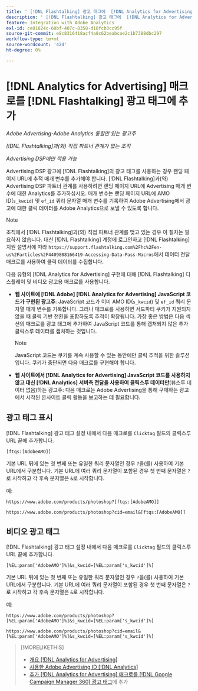 ```yaml
---
title: ' [!DNL Flashtalking] 광고 태그에  [!DNL Analytics for Advertising] 매크로 추가'
description: ' [!DNL Flashtalking] 광고 태그에  [!DNL Analytics for Advertising] 매크로를 추가하는 이유와 방법을 알아봅니다.'
feature: Integration with Adobe Analytics
exl-id: ce81824c-60bf-487c-8358-d18fcb3cc95f
source-git-commit: e8c8316418acf4a8c62beabcae2c1b7388dbc297
workflow-type: tm+mt
source-wordcount: '424'
ht-degree: 0%

---
```


# [!DNL Analytics for Advertising] 매크로를 [!DNL Flashtalking] 광고 태그에 추가

*Adobe Advertising-Adobe Analytics 통합만 있는 광고주*

*[!DNL Flashtalking]과(와) 직접 파트너 관계가 없는 조직*

*Advertising DSP에만 적용 가능*

Advertising DSP 광고에 [!DNL Flashtalking]의 광고 태그를 사용하는 경우 랜딩 페이지 URL에 추적 매개 변수를 추가해야 합니다. [!DNL Flashtalking]과(와) Advertising DSP 파트너 관계를 사용하려면 랜딩 페이지 URL에 Advertising 매개 변수에 대한 Analytics를 추가하십시오. 매개 변수는 랜딩 페이지 URL에 AMO ID(`s_kwcid`) 및 `ef_id` 쿼리 문자열 매개 변수를 기록하여 Adobe Advertising에서 광고에 대한 클릭 데이터를 Adobe Analytics으로 보낼 수 있도록 합니다.

>[!NOTE]
>
>조직에서 [!DNL Flashtalking]과(와) 직접 파트너 관계를 맺고 있는 경우 이 절차는 필요하지 않습니다. 대신 [!DNL Flashtalking] 계정에 로그인하고 [!DNL Flashtalking] 지원 설명서에 따라 `https://support.flashtalking.com%2Fhc%2Fen-us%2Farticles%2F4409808166419-Accessing-Data-Pass-Macros`에서 데이터 전달 매크로를 사용하여 클릭 데이터를 수집합니다.

다음 유형의 [!DNL Analytics for Advertising] 구현에 대해 [!DNL Flashtalking] 디스플레이 및 비디오 광고용 매크로를 사용합니다.

* **웹 사이트에 [!DNL Adobe] [!DNL Analytics for Advertising] JavaScript 코드가 구현된 광고주**: JavaScript 코드가 이미 AMO ID(`s_kwcid`) 및 `ef_id` 쿼리 문자열 매개 변수를 기록합니다. 그러나 매크로를 사용하면 서드파티 쿠키가 지원되지 않을 때 클릭 기반 전환을 포함하도록 추적이 확장됩니다. 가장 좋은 방법은 다음 섹션의 매크로를 광고 태그에 추가하여 JavaScript 코드를 통해 캡처되지 않은 추가 클릭스루 데이터를 캡처하는 것입니다.

  >[!NOTE]
  >
  >JavaScript 코드는 쿠키를 계속 사용할 수 있는 동안에만 클릭 추적을 위한 솔루션입니다. 쿠키가 중단되면 다음 매크로를 구현해야 합니다.

* **웹 사이트에서 [!DNL Analytics for Advertising] JavaScript 코드를 사용하지 않고 대신 [!DNL Analytics] 서버측 전달을 사용하여 클릭스루 데이터만**(뷰스루 데이터 없음)하는 광고주: 다음 매크로는 Adobe Advertising을 통해 구매하는 광고에서 시작된 온사이트 클릭 활동을 보고하는 데 필요합니다.

## 광고 태그 표시

[!DNL Flashtalking] 광고 태그 설정 내에서 다음 매크로를 `Clicktag` 필드의 클릭스루 URL 끝에 추가합니다.

```
[ftqs:[AdobeAMO]]
```

기본 URL 뒤에 있는 첫 번째 또는 유일한 쿼리 문자열인 경우 `?`을(를) 사용하여 기본 URL에서 구분합니다. 기본 URL에 여러 쿼리 문자열이 포함된 경우 첫 번째 문자열은 `?`로 시작하고 각 후속 문자열은 `&`로 시작합니다.

예:

`https://www.adobe.com/products/photoshop?[ftqs:[AdobeAMO]]`

`https://www.adobe.com/products/photoshop?cid=email&[ftqs:[AdobeAMO]]`

## 비디오 광고 태그

[!DNL Flashtalking] 광고 태그 설정 내에서 다음 매크로를 `Clicktag` 필드의 클릭스루 URL 끝에 추가합니다.

```
[%EL:param['AdobeAMO']%]&s_kwcid=[%EL:param['s_kwcid']%]
```

기본 URL 뒤에 있는 첫 번째 또는 유일한 쿼리 문자열인 경우 `?`을(를) 사용하여 기본 URL에서 구분합니다. 기본 URL에 여러 쿼리 문자열이 포함된 경우 첫 번째 문자열은 `?`로 시작하고 각 후속 문자열은 `&`로 시작합니다.

예:

`https://www.adobe.com/products/photoshop?[%EL:param['AdobeAMO']%]&s_kwcid=[%EL:param['s_kwcid']%]`

`https://www.adobe.com/products/photoshop?cid=email&[%EL:param['AdobeAMO']%]&s_kwcid=[%EL:param['s_kwcid']%]`

>[!MORELIKETHIS]
>
>* [개요 [!DNL Analytics for Advertising]](overview.md)
>* [사용한 Adobe Advertising ID [!DNL Analytics]](/help/integrations/analytics/ids.md)
>* [추가 [!DNL Analytics for Advertising] 매크로를  [!DNL Google Campaign Manager 360] 광고 태그](/help/integrations/analytics/macros-google-campaign-manager.md)에 추가

